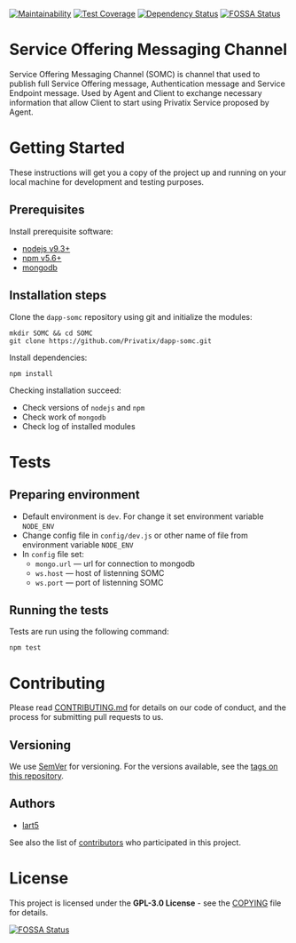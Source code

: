 [![Maintainability](https://api.codeclimate.com/v1/badges/70f41c722e08e51b2ea6/maintainability)](https://codeclimate.com/github/Privatix/dapp-somc/maintainability)
[![Test Coverage](https://api.codeclimate.com/v1/badges/70f41c722e08e51b2ea6/test_coverage)](https://codeclimate.com/github/Privatix/dapp-somc/test_coverage)
[![Dependency Status](https://david-dm.org/Privatix/dapp-somc.svg)](https://david-dm.org/Privatix/dapp-somc)
[![FOSSA Status](https://app.fossa.io/api/projects/git%2Bgithub.com%2FPrivatix%2Fdapp-somc.svg?type=shield)](https://app.fossa.io/projects/git%2Bgithub.com%2FPrivatix%2Fdapp-somc?ref=badge_shield)

# Service Offering Messaging Channel

Service Offering Messaging Channel (SOMC) is channel that used to publish full Service Offering message, Authentication message and Service Endpoint message. Used by Agent and Client to exchange necessary information that allow Client to start using Privatix Service proposed by Agent.

# Getting Started

These instructions will get you a copy of the project up and running on your local machine for development and testing purposes.

## Prerequisites

Install prerequisite software:
* [nodejs v9.3+](https://nodejs.org/en/download/)
* [npm v5.6+](https://www.npmjs.com/)
* [mongodb](https://docs.mongodb.com/manual/installation/)

## Installation steps

Clone the `dapp-somc` repository using git and initialize the modules:

```
mkdir SOMC && cd SOMC
git clone https://github.com/Privatix/dapp-somc.git  
```

Install dependencies:

```
npm install
```

Checking installation succeed:

* Check versions of `nodejs` and `npm`
* Check work of `mongodb`
* Check log of installed modules

# Tests

## Preparing environment

* Default environment is `dev`. For change it set environment variable `NODE_ENV`
* Change config file in `config/dev.js` or other name of file from environment variable `NODE_ENV`
* In `config` file set:
  * `mongo.url` — url for connection to mongodb
  * `ws.host` — host of listenning SOMC
  * `ws.port` — port of listenning SOMC  

## Running the tests

Tests are run using the following command:

```
npm test
```

# Contributing

Please read [CONTRIBUTING.md](CONTRIBUTING.md) for details on our code of conduct, and the process for submitting pull requests to us.

## Versioning

We use [SemVer](http://semver.org/) for versioning. For the versions available, see the [tags on this repository](https://github.com/Privatix/dapp-somc/tags).

## Authors

* [lart5](https://github.com/lart5)

See also the list of [contributors](https://github.com/Privatix/dapp-somc/contributors) who participated in this project.


# License

This project is licensed under the **GPL-3.0 License** - see the [COPYING](COPYING) file for details.


[![FOSSA Status](https://app.fossa.io/api/projects/git%2Bgithub.com%2FPrivatix%2Fdapp-somc.svg?type=large)](https://app.fossa.io/projects/git%2Bgithub.com%2FPrivatix%2Fdapp-somc?ref=badge_large)